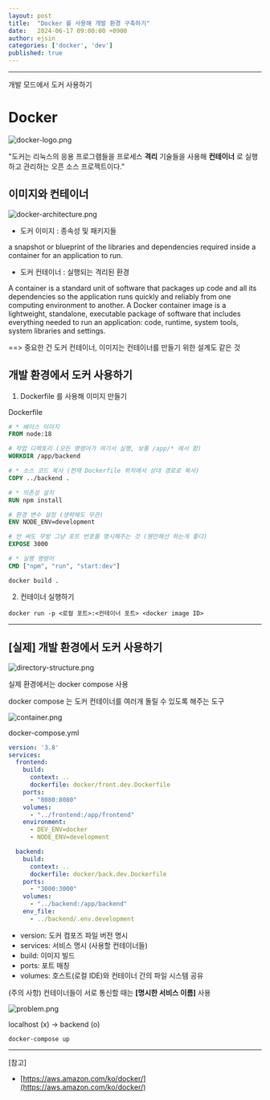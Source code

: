 ```yaml
---
layout: post
title:  "Docker 를 사용해 개발 환경 구축하기"
date:   2024-06-17 09:00:00 +0900
author: ejsin
categories: ['docker', 'dev']
published: true
---
```

<hr />
개발 모드에서 도커 사용하기

# Docker

![docker-logo.png](/assets/images/ejsin/docker_dev/docker-logo.png)

"도커는 리눅스의 응용 프로그램들을 프로세스 **격리** 기술들을 사용해 **컨테이너** 로 실행하고 관리하는 오픈 소스 프로젝트이다."

## 이미지와 컨테이너

![docker-architecture.png](/assets/images/ejsin/docker_dev/docker-architecture.png)

- 도커 이미지 : 종속성 및 패키지들

a snapshot or blueprint of the libraries and dependencies required inside a container for an application to run.

- 도커 컨테이너 : 실행되는 격리된 환경

A container is a standard unit of software that packages up code and all its dependencies so the application runs quickly and reliably from one computing environment to another. A Docker container image is a lightweight, standalone, executable package of software that includes everything needed to run an application: code, runtime, system tools, system libraries and settings.

==> 중요한 건 도커 컨테이너, 이미지는 컨테이너를 만들기 위한 설계도 같은 것

## 개발 환경에서 도커 사용하기

1. Dockerfile 를 사용해 이미지 만들기

Dockerfile

```Dockerfile
# * 베이스 이미지
FROM node:18

# 작업 디렉토리 (모든 명령어가 여기서 실행, 보통 /app/* 에서 함)
WORKDIR /app/backend

# * 소스 코드 복사 (현재 Dockerfile 위치에서 상대 경로로 복사)
COPY ../backend .

# * 의존성 설치
RUN npm install

# 환경 변수 설정 (생략해도 무관)
ENV NODE_ENV=development

# 안 써도 무방 그냥 포트 번호를 명시해주는 것 (웬만해선 하는게 좋다)
EXPOSE 3000

# * 실행 명령어
CMD ["npm", "run", "start:dev"]
```

```
docker build .
```

2. 컨테이너 실행하기
```
docker run -p <로컬 포트>:<컨테이너 포트> <docker image ID>
```
---

## [실제] 개발 환경에서 도커 사용하기

![directory-structure.png](/assets/images/ejsin/docker_dev/directory-structure.png)

실제 환경에서는 docker compose 사용

docker compose 는 도커 컨테이너를 여러개 돌릴 수 있도록 해주는 도구

![container.png](/assets/images/ejsin/docker_dev/container.png)

docker-compose.yml

```yml
version: '3.8'
services:
  frontend:
    build:
      context: ..
      dockerfile: docker/front.dev.Dockerfile
    ports:
      - "8080:8080"
    volumes:
      - "../frontend:/app/frontend"
    environment:
      - DEV_ENV=docker
      - NODE_ENV=development

  backend:
    build:
      context: ..
      dockerfile: docker/back.dev.Dockerfile
    ports:
      - "3000:3000"
    volumes:
      - "../backend:/app/backend"
    env_file:
      - ../backend/.env.development

```

- version: 도커 컴포즈 파일 버전 명시
- services: 서비스 명시 (사용할 컨테이너들)
- build: 이미지 빌드
- ports: 포트 매칭
- volumes: 호스트(로컬 IDE)와 컨테이너 간의 파일 시스템 공유

(주의 사항)
컨테이너들이 서로 통신할 때는 **[명시한 서비스 이름]** 사용

![problem.png](/assets/images/ejsin/docker_dev/problem.png)

localhost (x) -> backend (o)

```
docker-compose up
```

---

[참고]

- [https://aws.amazon.com/ko/docker/](https://aws.amazon.com/ko/docker/)